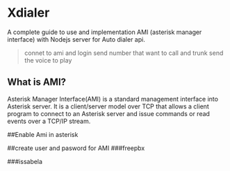# Xdialer
A complete guide to use and implementation AMI (asterisk manager interface) with Nodejs server for Auto dialer api.

> connet to ami and login
> send number that want to call and trunk
> send the voice to play

## What is AMI?
Asterisk Manager Interface(AMI) is a standard management interface into Asterisk server. It is a client/server model over TCP that allows a client program to connect to an Asterisk server and issue commands or read events over a TCP/IP stream.

##Enable Ami in asterisk

##create user and pasword for AMI 
###freepbx

###issabela



